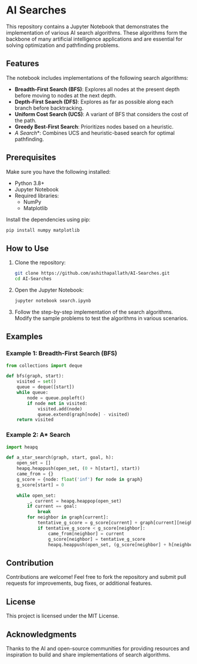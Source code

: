 
# AI Searches  

This repository contains a Jupyter Notebook that demonstrates the implementation of various AI search algorithms. These algorithms form the backbone of many artificial intelligence applications and are essential for solving optimization and pathfinding problems.  



## Features  

The notebook includes implementations of the following search algorithms:  
- **Breadth-First Search (BFS)**: Explores all nodes at the present depth before moving to nodes at the next depth.  
- **Depth-First Search (DFS)**: Explores as far as possible along each branch before backtracking.  
- **Uniform Cost Search (UCS)**: A variant of BFS that considers the cost of the path.  
- **Greedy Best-First Search**: Prioritizes nodes based on a heuristic.  
- **A* Search**: Combines UCS and heuristic-based search for optimal pathfinding.  

 

## Prerequisites  

Make sure you have the following installed:  
- Python 3.8+  
- Jupyter Notebook  
- Required libraries:  
  - NumPy  
  - Matplotlib  

Install the dependencies using pip:  
```bash  
pip install numpy matplotlib  
```  

 

## How to Use  

1. Clone the repository:  
   ```bash  
   git clone https://github.com/ashithapallath/AI-Searches.git  
   cd AI-Searches  
   ```  

2. Open the Jupyter Notebook:  
   ```bash  
   jupyter notebook search.ipynb  
   ```  

3. Follow the step-by-step implementation of the search algorithms. Modify the sample problems to test the algorithms in various scenarios.  



## Examples  

### Example 1: Breadth-First Search (BFS)  
```python  
from collections import deque  

def bfs(graph, start):
    visited = set()
    queue = deque([start])
    while queue:
        node = queue.popleft()
        if node not in visited:
            visited.add(node)
            queue.extend(graph[node] - visited)
    return visited  
```  

### Example 2: A* Search  
```python  
import heapq  

def a_star_search(graph, start, goal, h):
    open_set = []
    heapq.heappush(open_set, (0 + h[start], start))
    came_from = {}
    g_score = {node: float('inf') for node in graph}
    g_score[start] = 0  

    while open_set:
        _, current = heapq.heappop(open_set)
        if current == goal:
            break
        for neighbor in graph[current]:
            tentative_g_score = g_score[current] + graph[current][neighbor]
            if tentative_g_score < g_score[neighbor]:
                came_from[neighbor] = current
                g_score[neighbor] = tentative_g_score
                heapq.heappush(open_set, (g_score[neighbor] + h[neighbor], neighbor))
```  



## Contribution  

Contributions are welcome! Feel free to fork the repository and submit pull requests for improvements, bug fixes, or additional features.  



## License  

This project is licensed under the MIT License.  

 

## Acknowledgments  

Thanks to the AI and open-source communities for providing resources and inspiration to build and share implementations of search algorithms.  

